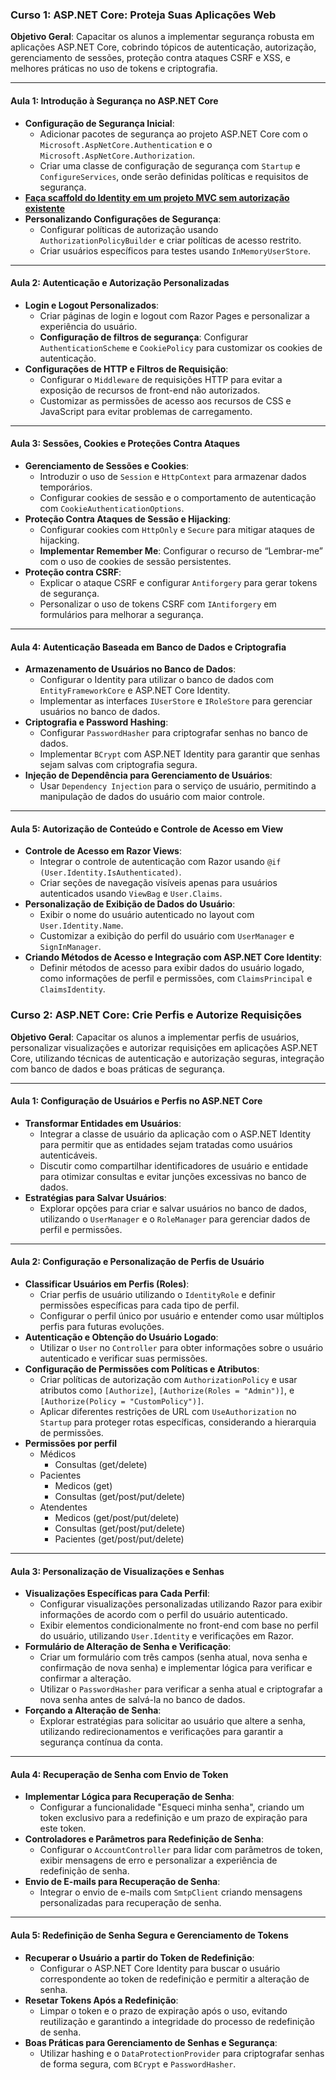 ﻿### Curso 1: ASP.NET Core: Proteja Suas Aplicações Web

**Objetivo Geral**: Capacitar os alunos a implementar segurança robusta em aplicações ASP.NET Core, cobrindo tópicos de autenticação, autorização, gerenciamento de sessões, proteção contra ataques CSRF e XSS, e melhores práticas no uso de tokens e criptografia.

---

#### Aula 1: Introdução à Segurança no ASP.NET Core


- **Configuração de Segurança Inicial**:
  - Adicionar pacotes de segurança ao projeto ASP.NET Core com o `Microsoft.AspNetCore.Authentication` e o `Microsoft.AspNetCore.Authorization`.
  - Criar uma classe de configuração de segurança com `Startup` e `ConfigureServices`, onde serão definidas políticas e requisitos de segurança.
- **[Faça scaffold do Identity em um projeto MVC sem autorização existente](https://learn.microsoft.com/pt-br/aspnet/core/security/authentication/scaffold-identity?view=aspnetcore-8.0&tabs=visual-studio#scaffold-identity-into-an-mvc-project-without-existing-authorization)**
- **Personalizando Configurações de Segurança**:
  - Configurar políticas de autorização usando `AuthorizationPolicyBuilder` e criar políticas de acesso restrito.
  - Criar usuários específicos para testes usando `InMemoryUserStore`.

---

#### Aula 2: Autenticação e Autorização Personalizadas

- **Login e Logout Personalizados**:
  - Criar páginas de login e logout com Razor Pages e personalizar a experiência do usuário.
  - **Configuração de filtros de segurança**: Configurar `AuthenticationScheme` e `CookiePolicy` para customizar os cookies de autenticação.
- **Configurações de HTTP e Filtros de Requisição**:
  - Configurar o `Middleware` de requisições HTTP para evitar a exposição de recursos de front-end não autorizados.
  - Customizar as permissões de acesso aos recursos de CSS e JavaScript para evitar problemas de carregamento.

---

#### Aula 3: Sessões, Cookies e Proteções Contra Ataques

- **Gerenciamento de Sessões e Cookies**:
  - Introduzir o uso de `Session` e `HttpContext` para armazenar dados temporários.
  - Configurar cookies de sessão e o comportamento de autenticação com `CookieAuthenticationOptions`.
- **Proteção Contra Ataques de Sessão e Hijacking**:
  - Configurar cookies com `HttpOnly` e `Secure` para mitigar ataques de hijacking.
  - **Implementar Remember Me**: Configurar o recurso de “Lembrar-me” com o uso de cookies de sessão persistentes.
- **Proteção contra CSRF**:
  - Explicar o ataque CSRF e configurar `Antiforgery` para gerar tokens de segurança.
  - Personalizar o uso de tokens CSRF com `IAntiforgery` em formulários para melhorar a segurança.

---

#### Aula 4: Autenticação Baseada em Banco de Dados e Criptografia

- **Armazenamento de Usuários no Banco de Dados**:
  - Configurar o Identity para utilizar o banco de dados com `EntityFrameworkCore` e ASP.NET Core Identity.
  - Implementar as interfaces `IUserStore` e `IRoleStore` para gerenciar usuários no banco de dados.
- **Criptografia e Password Hashing**:
  - Configurar `PasswordHasher` para criptografar senhas no banco de dados.
  - Implementar `BCrypt` com ASP.NET Identity para garantir que senhas sejam salvas com criptografia segura.
- **Injeção de Dependência para Gerenciamento de Usuários**:
  - Usar `Dependency Injection` para o serviço de usuário, permitindo a manipulação de dados do usuário com maior controle.

---

#### Aula 5: Autorização de Conteúdo e Controle de Acesso em View

- **Controle de Acesso em Razor Views**:
  - Integrar o controle de autenticação com Razor usando `@if (User.Identity.IsAuthenticated)`.
  - Criar seções de navegação visíveis apenas para usuários autenticados usando `ViewBag` e `User.Claims`.
- **Personalização de Exibição de Dados do Usuário**:
  - Exibir o nome do usuário autenticado no layout com `User.Identity.Name`.
  - Customizar a exibição do perfil do usuário com `UserManager` e `SignInManager`.
- **Criando Métodos de Acesso e Integração com ASP.NET Core Identity**:
  - Definir métodos de acesso para exibir dados do usuário logado, como informações de perfil e permissões, com `ClaimsPrincipal` e `ClaimsIdentity`.




### Curso 2: ASP.NET Core: Crie Perfis e Autorize Requisições

**Objetivo Geral**: Capacitar os alunos a implementar perfis de usuários, personalizar visualizações e autorizar requisições em aplicações ASP.NET Core, utilizando técnicas de autenticação e autorização seguras, integração com banco de dados e boas práticas de segurança.

---

#### Aula 1: Configuração de Usuários e Perfis no ASP.NET Core

- **Transformar Entidades em Usuários**:
  - Integrar a classe de usuário da aplicação com o ASP.NET Identity para permitir que as entidades sejam tratadas como usuários autenticáveis.
  - Discutir como compartilhar identificadores de usuário e entidade para otimizar consultas e evitar junções excessivas no banco de dados.
- **Estratégias para Salvar Usuários**:
  - Explorar opções para criar e salvar usuários no banco de dados, utilizando o `UserManager` e o `RoleManager` para gerenciar dados de perfil e permissões.

---

#### Aula 2: Configuração e Personalização de Perfis de Usuário

- **Classificar Usuários em Perfis (Roles)**:
  - Criar perfis de usuário utilizando o `IdentityRole` e definir permissões específicas para cada tipo de perfil.
  - Configurar o perfil único por usuário e entender como usar múltiplos perfis para futuras evoluções.
- **Autenticação e Obtenção do Usuário Logado**:
  - Utilizar o `User` no `Controller` para obter informações sobre o usuário autenticado e verificar suas permissões.
- **Configuração de Permissões com Políticas e Atributos**:
  - Criar políticas de autorização com `AuthorizationPolicy` e usar atributos como `[Authorize]`, `[Authorize(Roles = "Admin")]`, e `[Authorize(Policy = "CustomPolicy")]`.
  - Aplicar diferentes restrições de URL com `UseAuthorization` no `Startup` para proteger rotas específicas, considerando a hierarquia de permissões.
- **Permissões por perfil**
	- Médicos
		- Consultas (get/delete)
	- Pacientes
		- Medicos (get)
		- Consultas (get/post/put/delete)
	- Atendentes
		- Medicos (get/post/put/delete)
		- Consultas (get/post/put/delete)
		- Pacientes (get/post/put/delete)
---

#### Aula 3: Personalização de Visualizações e Senhas

- **Visualizações Específicas para Cada Perfil**:
  - Configurar visualizações personalizadas utilizando Razor para exibir informações de acordo com o perfil do usuário autenticado.
  - Exibir elementos condicionalmente no front-end com base no perfil do usuário, utilizando `User.Identity` e verificações em Razor.
- **Formulário de Alteração de Senha e Verificação**:
  - Criar um formulário com três campos (senha atual, nova senha e confirmação de nova senha) e implementar lógica para verificar e confirmar a alteração.
  - Utilizar o `PasswordHasher` para verificar a senha atual e criptografar a nova senha antes de salvá-la no banco de dados.
- **Forçando a Alteração de Senha**:
  - Explorar estratégias para solicitar ao usuário que altere a senha, utilizando redirecionamentos e verificações para garantir a segurança contínua da conta.

---

#### Aula 4: Recuperação de Senha com Envio de Token

- **Implementar Lógica para Recuperação de Senha**:
  - Configurar a funcionalidade "Esqueci minha senha", criando um token exclusivo para a redefinição e um prazo de expiração para este token.
- **Controladores e Parâmetros para Redefinição de Senha**:
  - Configurar o `AccountController` para lidar com parâmetros de token, exibir mensagens de erro e personalizar a experiência de redefinição de senha.
- **Envio de E-mails para Recuperação de Senha**:
  - Integrar o envio de e-mails com `SmtpClient` criando mensagens personalizadas para recuperação de senha.

---

#### Aula 5: Redefinição de Senha Segura e Gerenciamento de Tokens

- **Recuperar o Usuário a partir do Token de Redefinição**:
  - Configurar o ASP.NET Core Identity para buscar o usuário correspondente ao token de redefinição e permitir a alteração de senha.
- **Resetar Tokens Após a Redefinição**:
  - Limpar o token e o prazo de expiração após o uso, evitando reutilização e garantindo a integridade do processo de redefinição de senha.
- **Boas Práticas para Gerenciamento de Senhas e Segurança**:
  - Utilizar hashing e o `DataProtectionProvider` para criptografar senhas de forma segura, com `BCrypt` e `PasswordHasher`.

